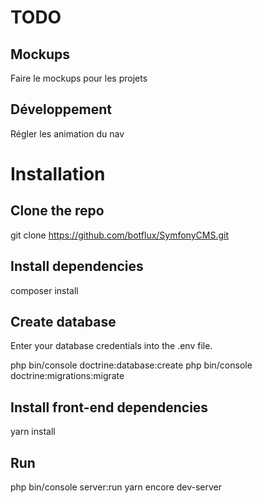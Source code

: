 # TODO

## Mockups

Faire le mockups pour les projets

## Développement

Régler les animation du nav

# Installation

## Clone the repo

  git clone https://github.com/botflux/SymfonyCMS.git

## Install dependencies

  composer install

## Create database

Enter your database credentials into the .env file.

  php bin/console doctrine:database:create
  php bin/console doctrine:migrations:migrate
  
## Install front-end dependencies

  yarn install
  
## Run

  php bin/console server:run
  yarn encore dev-server
